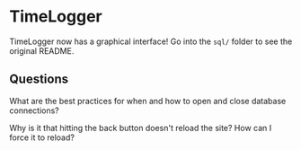 # TimeLogger

TimeLogger now has a graphical interface! Go into the `sql/` folder to see the original README.


## Questions
What are the best practices for when and how to open and close database connections?

Why is it that hitting the back button doesn't reload the site? How can I force it to reload?


